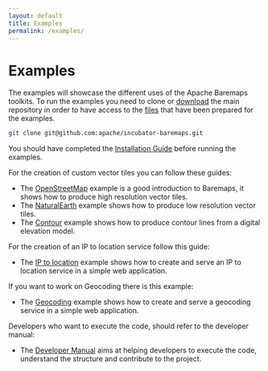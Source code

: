 ```yaml
---
layout: default
title: Examples
permalink: /examples/
---
```


# Examples

The examples will showcase the different uses of the Apache Baremaps toolkits. To run the examples you need to clone or [download](https://github.com/apache/incubator-baremaps/archive/refs/heads/main.zip) the main
repository in order to have access to the [files](https://github.com/apache/incubator-baremaps/blob/main/examples/) that have been prepared for the examples.

```bash
git clone git@github.com:apache/incubator-baremaps.git
```

You should have completed the [Installation Guide](/getting-started/installing-the-cli) before running the examples.

For the creation of custom vector tiles you can follow these guides:

- The [OpenStreetMap](/examples/import-osm-into-postgis/) example is a good introduction to Baremaps, it shows how to produce high resolution vector tiles.
- The [NaturalEarth](/examples/import-naturalearth-into-postgis/) example shows how to produce low resolution vector tiles.
- The [Contour](/examples/import-contour-into-postgis/) example shows how to produce contour lines from a digital elevation model.

For the creation of an IP to location service follow this guide:

- The [IP to location](/examples/ip-to-location/) example shows how to create and serve an IP to location service in a simple web application.

If you want to work on Geocoding there is this example:

- The [Geocoding](/examples/geocoding/) example shows how to create and serve a geocoding service in a simple web application.

Developers who want to execute the code, should refer to the developer manual:

- The [Developer Manual](/developer-manual/) aims at helping developers to execute the code, understand the structure and contribute to the project.
